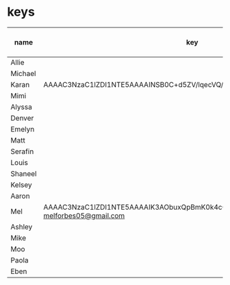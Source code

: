 # keys

| name | key | done (for kelly) |
|---|---|---|
| Allie | | no |
| Michael | | no |
| Karan |AAAAC3NzaC1lZDI1NTE5AAAAINSB0C+d5ZV/lqecVQ/AjHMRxLfc+RJzwPKRmbXMDRNp | no |
| Mimi | | no |
| Alyssa | | no |
| Denver | | no |
| Emelyn | | no |
| Matt | | no |
| Serafin | | no |
| Louis | | no |
| Shaneel | | no |
| Kelsey | | no |
| Aaron | | no |
| Mel | AAAAC3NzaC1lZDI1NTE5AAAAIK3AObuxQpBmK0k4cO870nL2d61w1GwFBb0tP7SKkYZb melforbes05@gmail.com | no |
| Ashley | | no |
| Mike | | no |
| Moo | | no |
| Paola | | no |
| Eben | | no |
